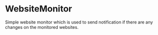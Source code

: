 WebsiteMonitor
==============

Simple website monitor which is used to send notification if there are any changes on the monitored websites.